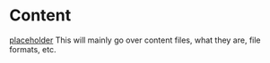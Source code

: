 # Content
[placeholder](https://github.com/Delus1onL/Images/blob/main/TVBootScreen.png)
This will mainly go over content files, what they are, file formats, etc.

